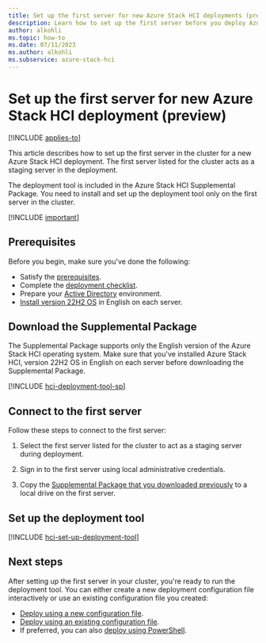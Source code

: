 ```yaml
--- 
title: Set up the first server for new Azure Stack HCI deployments (preview) 
description: Learn how to set up the first server before you deploy Azure Stack HCI (preview).
author: alkohli
ms.topic: how-to
ms.date: 07/11/2023
ms.author: alkohli
ms.subservice: azure-stack-hci
---
```


# Set up the first server for new Azure Stack HCI deployment (preview)

[!INCLUDE [applies-to](../../includes/hci-applies-to-supplemental-package.md)]

This article describes how to set up the first server in the cluster for a new Azure Stack HCI deployment. The first server listed for the cluster acts as a staging server in the deployment.

The deployment tool is included in the Azure Stack HCI Supplemental Package. You need to install and set up the deployment tool only on the first server in the cluster.

[!INCLUDE [important](../../includes/hci-preview.md)]

## Prerequisites

Before you begin, make sure you've done the following:

- Satisfy the [prerequisites](deployment-tool-prerequisites.md).
- Complete the [deployment checklist](deployment-tool-checklist.md).
- Prepare your [Active Directory](deployment-tool-active-directory.md) environment.
- [Install version 22H2 OS](deployment-tool-install-os.md) in English on each server.

## Download the Supplemental Package

The Supplemental Package supports only the English version of the Azure Stack HCI operating system. Make sure that you've installed Azure Stack HCI, version 22H2 OS in English on each server before downloading the Supplemental Package.

[!INCLUDE [hci-deployment-tool-sp](../../includes/hci-deployment-tool-sp.md)]

## Connect to the first server

Follow these steps to connect to the first server:

1. Select the first server listed for the cluster to act as a staging server during deployment.

1. Sign in to the first server using local administrative credentials.

1. Copy the [Supplemental Package that you downloaded previously](#download-the-supplemental-package) to a local drive on the first server.

## Set up the deployment tool

[!INCLUDE [hci-set-up-deployment-tool](../../includes/hci-set-up-deployment-tool.md)]

## Next steps

After setting up the first server in your cluster, you're ready to run the deployment tool. You can either create a new deployment configuration file interactively or use an existing configuration file you created:

- [Deploy using a new configuration file](deployment-tool-new-file.md).
- [Deploy using an existing configuration file](deployment-tool-existing-file.md).
- If preferred, you can also [deploy using PowerShell](deployment-tool-powershell.md).